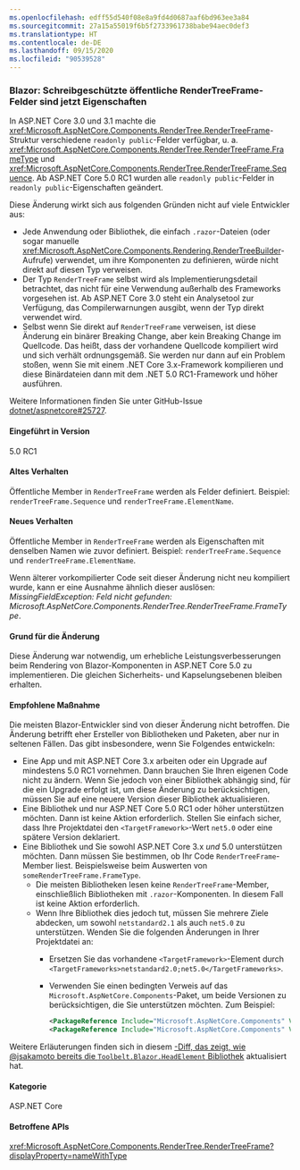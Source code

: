 ```yaml
---
ms.openlocfilehash: edff55d540f08e8a9fd4d0687aaf6bd963ee3a84
ms.sourcegitcommit: 27a15a55019f6b5f2733961738babe94aec0def3
ms.translationtype: HT
ms.contentlocale: de-DE
ms.lasthandoff: 09/15/2020
ms.locfileid: "90539528"
---
```

### <a name="blazor-rendertreeframe-readonly-public-fields-have-become-properties"></a>Blazor: Schreibgeschützte öffentliche RenderTreeFrame-Felder sind jetzt Eigenschaften

In ASP.NET Core 3.0 und 3.1 machte die <xref:Microsoft.AspNetCore.Components.RenderTree.RenderTreeFrame>-Struktur verschiedene `readonly public`-Felder verfügbar, u. a. <xref:Microsoft.AspNetCore.Components.RenderTree.RenderTreeFrame.FrameType> und <xref:Microsoft.AspNetCore.Components.RenderTree.RenderTreeFrame.Sequence>. Ab ASP.NET Core 5.0 RC1 wurden alle `readonly public`-Felder in `readonly public`-Eigenschaften geändert.

Diese Änderung wirkt sich aus folgenden Gründen nicht auf viele Entwickler aus:

* Jede Anwendung oder Bibliothek, die einfach `.razor`-Dateien (oder sogar manuelle <xref:Microsoft.AspNetCore.Components.Rendering.RenderTreeBuilder>-Aufrufe) verwendet, um ihre Komponenten zu definieren, würde nicht direkt auf diesen Typ verweisen.
* Der Typ `RenderTreeFrame` selbst wird als Implementierungsdetail betrachtet, das nicht für eine Verwendung außerhalb des Frameworks vorgesehen ist. Ab ASP.NET Core 3.0 steht ein Analysetool zur Verfügung, das Compilerwarnungen ausgibt, wenn der Typ direkt verwendet wird.
* Selbst wenn Sie direkt auf `RenderTreeFrame` verweisen, ist diese Änderung ein binärer Breaking Change, aber kein Breaking Change im Quellcode. Das heißt, dass der vorhandene Quellcode kompiliert wird und sich verhält ordnungsgemäß. Sie werden nur dann auf ein Problem stoßen, wenn Sie mit einem .NET Core 3.x-Framework kompilieren und diese Binärdateien dann mit dem .NET 5.0 RC1-Framework und höher ausführen.

Weitere Informationen finden Sie unter GitHub-Issue [dotnet/aspnetcore#25727](https://github.com/dotnet/aspnetcore/issues/25727).

#### <a name="version-introduced"></a>Eingeführt in Version

5.0 RC1

#### <a name="old-behavior"></a>Altes Verhalten

Öffentliche Member in `RenderTreeFrame` werden als Felder definiert. Beispiel: `renderTreeFrame.Sequence` und `renderTreeFrame.ElementName`.

#### <a name="new-behavior"></a>Neues Verhalten

Öffentliche Member in `RenderTreeFrame` werden als Eigenschaften mit denselben Namen wie zuvor definiert. Beispiel: `renderTreeFrame.Sequence` und `renderTreeFrame.ElementName`.

Wenn älterer vorkompilierter Code seit dieser Änderung nicht neu kompiliert wurde, kann er eine Ausnahme ähnlich dieser auslösen: *MissingFieldException: Feld nicht gefunden: Microsoft.AspNetCore.Components.RenderTree.RenderTreeFrame.FrameType*.

#### <a name="reason-for-change"></a>Grund für die Änderung

Diese Änderung war notwendig, um erhebliche Leistungsverbesserungen beim Rendering von Blazor-Komponenten in ASP.NET Core 5.0 zu implementieren. Die gleichen Sicherheits- und Kapselungsebenen bleiben erhalten.

#### <a name="recommended-action"></a>Empfohlene Maßnahme

Die meisten Blazor-Entwickler sind von dieser Änderung nicht betroffen. Die Änderung betrifft eher Ersteller von Bibliotheken und Paketen, aber nur in seltenen Fällen. Das gibt insbesondere, wenn Sie Folgendes entwickeln:

* Eine App und mit ASP.NET Core 3.x arbeiten oder ein Upgrade auf mindestens 5.0 RC1 vornehmen. Dann brauchen Sie Ihren eigenen Code nicht zu ändern. Wenn Sie jedoch von einer Bibliothek abhängig sind, für die ein Upgrade erfolgt ist, um diese Änderung zu berücksichtigen, müssen Sie auf eine neuere Version dieser Bibliothek aktualisieren.
* Eine Bibliothek und nur ASP.NET Core 5.0 RC1 oder höher unterstützen möchten. Dann ist keine Aktion erforderlich. Stellen Sie einfach sicher, dass Ihre Projektdatei den `<TargetFramework>`-Wert `net5.0` oder eine spätere Version deklariert.
* Eine Bibliothek und Sie sowohl ASP.NET Core 3.x *und* 5.0 unterstützen möchten. Dann müssen Sie bestimmen, ob Ihr Code `RenderTreeFrame`-Member liest. Beispielsweise beim Auswerten von `someRenderTreeFrame.FrameType`.
  * Die meisten Bibliotheken lesen keine `RenderTreeFrame`-Member, einschließlich Bibliotheken mit `.razor`-Komponenten. In diesem Fall ist keine Aktion erforderlich.
  * Wenn Ihre Bibliothek dies jedoch tut, müssen Sie mehrere Ziele abdecken, um sowohl `netstandard2.1` als auch `net5.0` zu unterstützen. Wenden Sie die folgenden Änderungen in Ihrer Projektdatei an:
    * Ersetzen Sie das vorhandene `<TargetFramework>`-Element durch `<TargetFrameworks>netstandard2.0;net5.0</TargetFrameworks>`.
    * Verwenden Sie einen bedingten Verweis auf das `Microsoft.AspNetCore.Components`-Paket, um beide Versionen zu berücksichtigen, die Sie unterstützen möchten. Zum Beispiel:

        ```xml
        <PackageReference Include="Microsoft.AspNetCore.Components" Version="3.0.0" Condition="'$(TargetFramework)' == 'netstandard2.0'" />
        <PackageReference Include="Microsoft.AspNetCore.Components" Version="5.0.0-rc.1.*" Condition="'$(TargetFramework)' != 'netstandard2.0'" />
        ```

Weitere Erläuterungen finden sich in diesem [-Diff, das zeigt, wie @jsakamoto bereits die `Toolbelt.Blazor.HeadElement` Bibliothek](https://github.com/jsakamoto/Toolbelt.Blazor.HeadElement/commit/090df430ba725f9420d412753db8104e8c32bf51) aktualisiert hat.

#### <a name="category"></a>Kategorie

ASP.NET Core

#### <a name="affected-apis"></a>Betroffene APIs

<xref:Microsoft.AspNetCore.Components.RenderTree.RenderTreeFrame?displayProperty=nameWithType>

<!--

#### Affected APIs

`T:Microsoft.AspNetCore.Components.RenderTree.RenderTreeFrame`

-->
